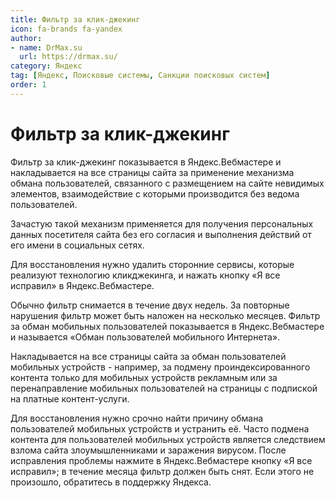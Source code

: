 ```yaml
---
title: Фильтр за клик-джекинг
icon: fa-brands fa-yandex
author: 
- name: DrMax.su
  url: https://drmax.su/
category: Яндекс
tag: [Яндекс, Поисковые системы, Санкции поисковых систем]
order: 1
---
```


# Фильтр за клик-джекинг

Фильтр за клик-джекинг показывается в Яндекс.Вебмастере и накладывается на все страницы сайта за применение механизма обмана пользователей, связанного с размещением на сайте невидимых элементов, взаимодействие с которыми производится без ведома пользователей. 

Зачастую такой механизм применяется для получения персональных данных посетителя сайта без его согласия и выполнения действий от его имени в социальных сетях. 

Для восстановления нужно удалить сторонние сервисы, которые реализуют технологию кликджекинга, и нажать кнопку «Я все исправил» в Яндекс.Вебмастере. 

Обычно фильтр снимается в течение двух недель. За повторные нарушения фильтр может быть наложен на несколько месяцев. Фильтр за обман мобильных пользователей показывается в Яндекс.Вебмастере и называется «Обман пользователей мобильного Интернета». 

Накладывается на все страницы сайта за обман пользователей мобильных устройств - например, за подмену проиндексированного контента только для мобильных устройств рекламным или за перенаправление мобильных пользователей на страницы с подпиской на платные контент-услуги.

Для восстановления нужно срочно найти причину обмана пользователей мобильных устройств и устранить её. Часто подмена контента для пользователей мобильных устройств является следствием взлома сайта злоумышленниками и заражения вирусом. После исправления проблемы нажмите в Яндекс.Вебмастере кнопку «Я все исправил»; в течение месяца фильтр должен быть снят. Если этого не произошло, обратитесь в поддержку Яндекса.
